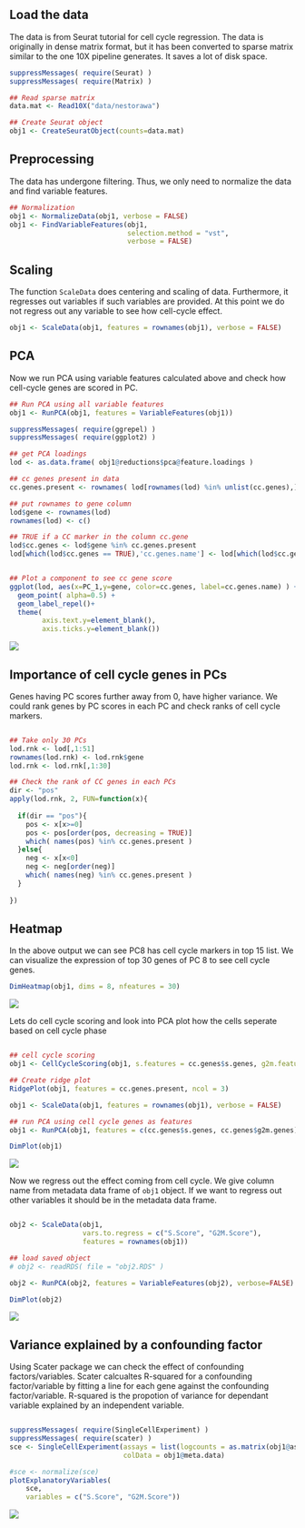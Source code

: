## Load the data

The data is from Seurat tutorial for cell cycle regression. The data is originally in dense matrix format, but it has been converted to sparse matrix similar to the one 10X pipeline generates. It saves a lot of disk space.

```r
suppressMessages( require(Seurat) )
suppressMessages( require(Matrix) )

## Read sparse matrix
data.mat <- Read10X("data/nestorawa")

## Create Seurat object
obj1 <- CreateSeuratObject(counts=data.mat)

```

## Preprocessing

The data has undergone filtering. Thus, we only need to normalize the data and find variable features.

```r
## Normalization
obj1 <- NormalizeData(obj1, verbose = FALSE)
obj1 <- FindVariableFeatures(obj1, 
                             selection.method = "vst",
                             verbose = FALSE)

```

## Scaling

The function `ScaleData` does centering and scaling of data. Furthermore, it regresses out variables if such variables are provided. At this point we do not regress out any variable to see how cell-cycle effect.

```r
obj1 <- ScaleData(obj1, features = rownames(obj1), verbose = FALSE) 

```

## PCA

Now we run PCA using variable features calculated above and check how cell-cycle genes are scored in PC. 

```r
## Run PCA using all variable features
obj1 <- RunPCA(obj1, features = VariableFeatures(obj1))

suppressMessages( require(ggrepel) )
suppressMessages( require(ggplot2) )

## get PCA loadings
lod <- as.data.frame( obj1@reductions$pca@feature.loadings )

## cc genes present in data
cc.genes.present <- rownames( lod[rownames(lod) %in% unlist(cc.genes),] )

## put rownames to gene column
lod$gene <- rownames(lod)
rownames(lod) <- c()

## TRUE if a CC marker in the column cc.gene
lod$cc.genes <- lod$gene %in% cc.genes.present
lod[which(lod$cc.genes == TRUE),'cc.genes.name'] <- lod[which(lod$cc.genes == TRUE),'gene']


## Plot a component to see cc gene score
ggplot(lod, aes(x=PC_1,y=gene, color=cc.genes, label=cc.genes.name) ) + 
  geom_point( alpha=0.5) +
  geom_label_repel()+
  theme(
        axis.text.y=element_blank(),
        axis.ticks.y=element_blank())
```
![](figures/PC1_loadings.png)<!-- -->

## Importance of cell cycle genes in PCs

Genes having PC scores further away from 0, have higher variance. We could rank genes by PC scores in each PC and check ranks of cell cycle markers.

```r

## Take only 30 PCs
lod.rnk <- lod[,1:51]
rownames(lod.rnk) <- lod.rnk$gene
lod.rnk <- lod.rnk[,1:30]

## Check the rank of CC genes in each PCs
dir <- "pos"
apply(lod.rnk, 2, FUN=function(x){
  
  if(dir == "pos"){
    pos <- x[x>=0]
    pos <- pos[order(pos, decreasing = TRUE)]
    which( names(pos) %in% cc.genes.present )
  }else{
    neg <- x[x<0]
    neg <- neg[order(neg)]
    which( names(neg) %in% cc.genes.present )
  }
  
})

```

## Heatmap

In the above output we can see PC8 has cell cycle markers in top 15 list. We can visualize the expression of top 30 genes of PC 8 to see cell cycle genes.

```r
DimHeatmap(obj1, dims = 8, nfeatures = 30)
```
![](figures/heatmap_PC8.png)<!-- -->

Lets do cell cycle scoring and look into PCA plot how the cells seperate based on cell cycle phase

```r

## cell cycle scoring
obj1 <- CellCycleScoring(obj1, s.features = cc.genes$s.genes, g2m.features = cc.genes$g2m.genes, set.ident = TRUE)

## Create ridge plot
RidgePlot(obj1, features = cc.genes.present, ncol = 3)

obj1 <- ScaleData(obj1, features = rownames(obj1), verbose = FALSE)

## run PCA using cell cycle genes as features
obj1 <- RunPCA(obj1, features = c(cc.genes$s.genes, cc.genes$g2m.genes), verbose = FALSE)

DimPlot(obj1)

```
![](figures/pca_before_correction.png)<!-- -->

Now we regress out the effect coming from cell cycle. We give column name from metadata data frame of `obj1` object. If we want to regress out other variables it should be in the metadata data frame. 

```r

obj2 <- ScaleData(obj1, 
                  vars.to.regress = c("S.Score", "G2M.Score"), 
                  features = rownames(obj1)) 

## load saved object
# obj2 <- readRDS( file = "obj2.RDS" )

obj2 <- RunPCA(obj2, features = VariableFeatures(obj2), verbose=FALSE)

DimPlot(obj2)

```
![](figures/pca_after_correction.png)<!-- -->


## Variance explained by a confounding factor

Using Scater package we can check the effect of confounding factors/variables. Scater calcualtes R-squared for a confounding factor/variable by fitting a line for each gene against the confounding factor/variable. R-squared is the propotion of variance for dependant variable explained by an independent variable.

```r

suppressMessages( require(SingleCellExperiment) )
suppressMessages( require(scater) )
sce <- SingleCellExperiment(assays = list(logcounts = as.matrix(obj1@assays$RNA@counts)), 
                            colData = obj1@meta.data)

#sce <- normalize(sce)
plotExplanatoryVariables(
    sce,
    variables = c("S.Score", "G2M.Score"))


```
![](figures/variance_explained.png)<!-- -->

